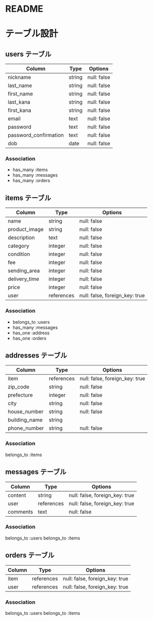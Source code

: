 # README

# テーブル設計

## users テーブル

| Column                | Type    | Options     |
| --------------------- | ------  | ----------- |
| nickname              | string  | null: false | ニックネーム
| last_name             | string  | null: false | 苗字
| first_name            | string  | null: false | 名前
| last_kana             | string  | null: false | 苗字(カナ)
| first_kana            | string  | null: false | 名前(カナ)
| email                 | text    | null: false | e-mail
| password              | text    | null: false | パスワード
| password_confirmation | text    | null: false | パスワード(確認)
| dob                   | date    | null: false | 生年月日

### Association
- has_many :items
- has_many :messages
- has_many :orders


## items テーブル

| Column          | Type       | Options                        |
| ----------------| -----------| ------------------------------ |
| name            | string     | null: false                    | 商品名
| product_image   | string     | null: false                    | 商品画像
| description     | text       | null: false                    | 商品の説明
| category        | integer    | null: false                    | カテゴリー Active_hash
| condition       | integer    | null: false                    | 商品の状態 Active_hash
| fee             | integer    | null: false                    | 配送料 Active_hash
| sending_area    | integer    | null: false                    | 発送元の地域 Active_hash
| delivery_time   | integer    | null: false                    | 発送までの日数 Active_hash
| price           | integer    | null: false                    | 価格
| user            | references | null: false, foreign_key: true | 出品者ID

### Association
- belongs_to :users
- has_many :messages
- has_one :address
- has_one :orders

## addresses テーブル

| Column        | Type       | Options                        |
| --------------| ---------- | ------------------------------ |
| item          | references | null: false, foreign_key: true | 商品ID
| zip_code      | string     | null: false                    | 郵便番号
| prefecture    | integer    | null: false                    | 都道府県 Active_hash
| city          | string     | null: false                    | 市町村
| house_number  | string     | null: false                    | 番地
| building_name | string     |                                | 建物名
| phone_number  | string     | null: false                    | 電話番号

### Association
belongs_to :items

## messages テーブル

| Column  | Type       | Options                                     |
| ------- | ---------- | ------------------------------------------- |
| content | string     | null: false, foreign_key: true              | 商品ID
| user    | references | null: false, foreign_key: true              | ユーザーID
| comments| text       | null: false                                 | コメント

### Association
belongs_to :users
belongs_to :items

## orders テーブル

| Column    | Type       | Options                                     |
| --------- | ---------- | ------------------------------------------- |
| item      | references | null: false, foreign_key: true              | 商品ID
| user      | references | null: false, foreign_key: true              | 購入者

### Association
belongs_to :users
belongs_to :items